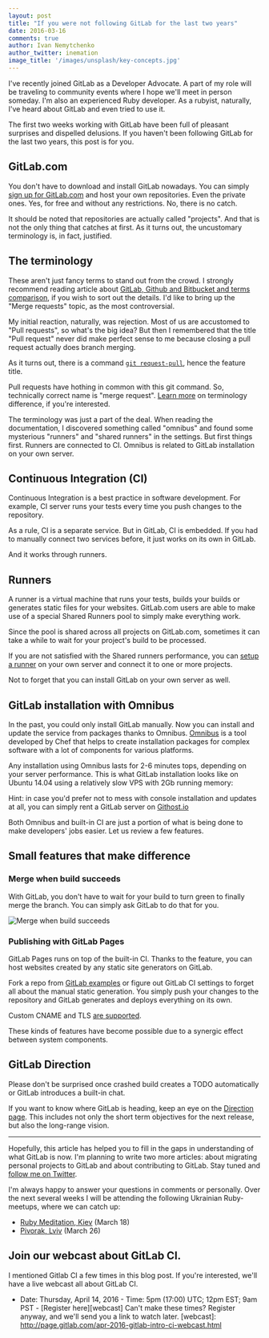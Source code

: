 ```yaml
---
layout: post
title: "If you were not following GitLab for the last two years"
date: 2016-03-16
comments: true
author: Ivan Nemytchenko
author_twitter: inemation
image_title: '/images/unsplash/key-concepts.jpg'
---
```


I've recently joined GitLab as a Developer Advocate. 
A part of my role will be traveling to community events where I hope we'll meet in person someday. 
I'm also an experienced Ruby developer. 
As a rubyist, naturally, I've heard about GitLab and even tried to use it.

The first two weeks working with GitLab have been full of pleasant surprises and dispelled delusions. 
If you haven't been following GitLab for the last two years, this post is for you.

<!--more-->

## GitLab.com

You don't have to download and install GitLab nowadays. 
You can simply [sign up for GitLab.com](https://gitlab.com/users/sign_in) and host your own repositories. 
Even the private ones. 
Yes, for free and without any restrictions. 
No, there is no catch.

It should be noted that repositories are actually called "projects". 
And that is not the only thing that catches at first. 
As it turns out, the uncustomary terminology is, in fact, justified. 

## The terminology 
These aren't just fancy terms to stand out from the crowd. 
I strongly recommend reading article about [GitLab, Github and Bitbucket and terms comparison](https://about.gitlab.com/2016/01/27/comparing-terms-gitlab-github-bitbucket/), if you wish to sort out the details. 
I'd like to bring up the "Merge requests" topic, as the most controversial.

My initial reaction, naturally, was rejection. Most of us are accustomed to "Pull requests", so what's the big idea?
But then I remembered that the title "Pull request" never did make perfect sense to me because closing a pull request actually does branch merging.

As it turns out, there is a command [`git request-pull`](https://git-scm.com/docs/git-request-pull), hence the feature title.

Pull requests have hothing in common with this git command. So, technically correct name is "merge request". 
[Learn more](https://about.gitlab.com/2016/01/27/comparing-terms-gitlab-github-bitbucket/) on terminology difference, if you're interested.

The terminology was just a part of the deal. 
When reading the documentation, I discovered something called "omnibus" and found some mysterious "runners" and "shared runners" in the settings. 
But first things first. 
Runners are connected to CI. 
Omnibus is related to GitLab installation on your own server.

## Continuous Integration (CI)

Continuous Integration is a best practice in software development.
For example, CI server runs your tests every time you push changes to the repository.

As a rule, CI is a separate service. 
But in GitLab, CI is embedded.
If you had to manually connect two services before, it just works on its own in GitLab.

And it works through runners.

## Runners

A runner is a virtual machine that runs your tests, builds your builds or generates static files for your websites. 
GitLab.com users are able to make use of a special Shared Runners pool to simply make everything work. 

Since the pool is shared across all projects on GitLab.com, sometimes it can take a while to wait for your project's build to be processed.

If you are not satisfied with the Shared runners performance, you can [setup a runner](https://about.gitlab.com/2016/03/01/gitlab-runner-with-docker/) on your own server and connect it to one or more projects.

Not to forget that you can install GitLab on your own server as well. 

## GitLab installation with Omnibus

In the past, you could only install GitLab manually. 
Now you can install and update the service from packages thanks to Omnibus.
[Omnibus](https://github.com/chef/omnibus-chef) is a tool developed by Chef that helps to create installation packages for complex software with a lot of components for various platforms.

Any installation using Omnibus lasts for 2-6 minutes tops, depending on your server performance. 
This is what GitLab installation looks like on Ubuntu 14.04 using a relatively slow VPS with 2Gb running memory:
<script type="text/javascript" src="https://asciinema.org/a/39151.js" id="asciicast-39151" async></script>

Hint: in case you'd prefer not to mess with console installation and updates at all, you can simply rent a GitLab server on [Githost.io](https://githost.io/)

Both Omnibus and built-in CI are just a portion of what is being done to make developers' jobs easier.
Let us review a few features.

## Small features that make difference

### Merge when build succeeds

With GitLab, you don't have to wait for your build to turn green to finally merge the branch. 
You can simply ask GitLab to do that for you.

![Merge when build succeeds](/images/automerge.jpg)

### Publishing with GitLab Pages

GitLab Pages runs on top of the built-in CI. 
Thanks to the feature, you can host websites created by any static site generators on GitLab. 

Fork a repo from [GitLab examples](https://gitlab.com/groups/gitlab-examples?utf8=%E2%9C%93&filter_projects=pages-) or figure out GitLab CI settings to forget all about the manual static generation. 
You simply push your changes to the repository and GitLab generates and deploys everything on its own.

Custom CNAME and TLS [are supported](http://doc.gitlab.com/ee/pages/README.html#add-a-custom-domain-to-your-pages-website).


These kinds of features have become possible due to a synergic effect between system components.

## GitLab Direction

Please don't be surprised once crashed build creates a TODO automatically or GitLab introduces a built-in chat.

If you want to know where GitLab is heading, keep an eye on the [Direction page](https://about.gitlab.com/direction/). This includes not only the short term objectives for the next release, but also the long-range vision.

* * * 

Hopefully, this article has helped you to fill in the gaps in understanding of what GitLab is now. 
I'm planning to write two more articles: about migrating personal projects to GitLab and about contributing to GitLab.
Stay tuned and [follow me on Twitter](https://twitter.com/inemation).

I'm always happy to answer your questions in comments or personally. 
Over the next several weeks I will be attending the following Ukrainian Ruby-meetups, where we can catch up:

- [Ruby Meditation, Kiev](https://www.facebook.com/events/406794219490854/) (March 18)
- [Pivorak, Lviv](https://www.facebook.com/pivorak/) (March 26)

## Join our webcast about GitLab CI.

I mentioned Gitlab CI a few times in this blog post. If you're interested, we'll have a live webcast all about GitLab CI.
- Date: Thursday, April 14, 2016 - Time: 5pm (17:00) UTC; 12pm EST; 9am PST - [Register here][webcast]
Can't make these times? Register anyway, and we'll send you a link to watch later.
[webcast]: http://page.gitlab.com/apr-2016-gitlab-intro-ci-webcast.html

